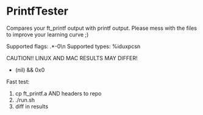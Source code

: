 # PrintfTester

Compares your ft_printf output with printf output.
Please mess with the files to improve your learning curve ;)

Supported flags: .*-0\n
Supported types: %iduxpcsn

CAUTION!! LINUX AND MAC RESULTS MAY DIFFER!
- (nil) && 0x0

Fast test:
1. cp ft_printf.a AND headers to repo
2. ./run.sh
3. diff in results
